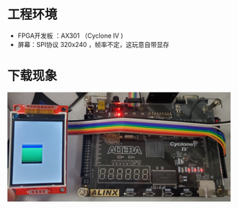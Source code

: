# 工程环境

+ FPGA开发板 ：AX301 （Cyclone IV )
+ 屏幕：SPI协议 320x240 ，帧率不定，这玩意自带显存



# 下载现象

![Finish](Finish.jpg)

